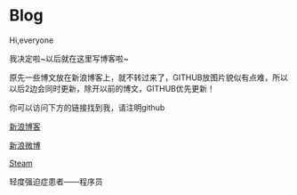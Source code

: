 # Blog
Hi,everyone

我决定啦~以后就在这里写博客啦~

原先一些博文放在新浪博客上，就不转过来了，GITHUB放图片貌似有点难，所以以后2边会同时更新，除开以前的博文，GITHUB优先更新！

你可以访问下方的链接找到我，请注明github

[新浪博客](http://blog.sina.com.cn/u/2113345237)

[新浪微博](http://weibo.com/MorrowindAJi)

[Steam](http://steamcommunity.com/id/MorrowindAji)

轻度强迫症患者——程序员
